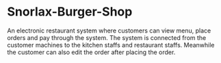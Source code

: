 # Snorlax-Burger-Shop
An electronic restaurant system where customers can view menu, place orders and pay through the system. The system is connected from the customer machines to the kitchen staffs and restaurant staffs. Meanwhile the customer can also edit the order after placing the order.
